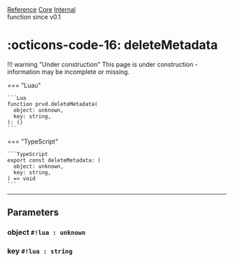 <div class="pmwdoc-reference-breadcrumbs">
<a href="../../../">Reference</a>
<a href="../../">Core</a>
<a href="../">Internal</a>
</div>

<div class="pmwdoc-reference-tags">
<span class="pmwdoc-reference-highlight">function</span>
<span class="pmwdoc-reference-since">since v0.1</span>
</div>

# :octicons-code-16: deleteMetadata

!!! warning "Under construction"
    This page is under construction - information may be incomplete or missing.

=== "Luau"

    ```Lua
    function prvd.deleteMetadata(
      object: unknown,
      key: string,
    ): ()
    ```

=== "TypeScript"

    ```TypeScript
    export const deleteMetadata: (
      object: unknown,
      key: string,
    ) => void
    ```

---

## Parameters

### object `#!lua : unknown`

### key `#!lua : string`
